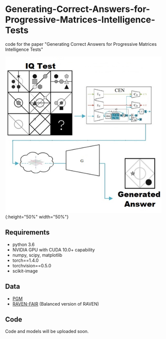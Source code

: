 # Generating-Correct-Answers-for-Progressive-Matrices-Intelligence-Tests
code for the paper "Generating Correct Answers for Progressive Matrices Intelligence Tests"

![pic](images/intro.jpg){:height="50%" width="50%"}


## Requirements
* python 3.6
* NVIDIA GPU with CUDA 10.0+ capability
* numpy, scipy, matplotlib
* torch==1.4.0
* torchvision==0.5.0
* scikit-image


## Data
* [PGM](https://github.com/deepmind/abstract-reasoning-matrices)
* [RAVEN-FAIR](https://github.com/yanivbenny/RAVEN_FAIR) (Balanced version of RAVEN)


## Code
Code and models will be uploaded soon.
